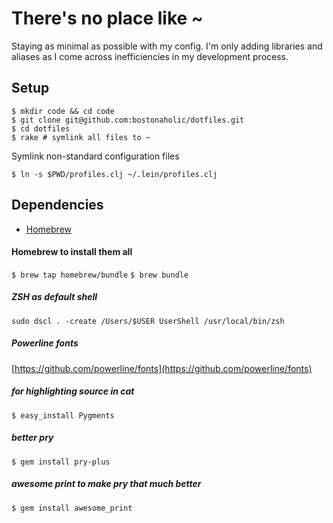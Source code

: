 # There's no place like ~

Staying as minimal as possible with my config. I'm only adding libraries and aliases as I come across inefficiencies in my development process.

## Setup

```
$ mkdir code && cd code
$ git clone git@github.com:bostonaholic/dotfiles.git
$ cd dotfiles
$ rake # symlink all files to ~
```

Symlink non-standard configuration files

```
$ ln -s $PWD/profiles.clj ~/.lein/profiles.clj
```

## Dependencies

- [Homebrew](http://brew.sh/)

#### Homebrew to install them all

`$ brew tap homebrew/bundle`
`$ brew bundle`

##### ZSH as default shell

`sudo dscl . -create /Users/$USER UserShell /usr/local/bin/zsh`

##### Powerline fonts

[https://github.com/powerline/fonts](https://github.com/powerline/fonts)

##### for highlighting source in cat

`$ easy_install Pygments`

##### better pry

`$ gem install pry-plus`

##### awesome print to make pry that much better

`$ gem install awesome_print`
